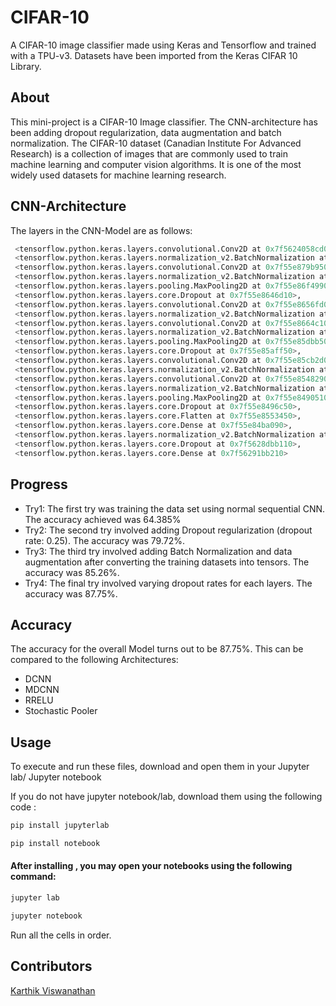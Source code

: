 # CIFAR-10
A CIFAR-10 image classifier made using Keras and Tensorflow and trained with a TPU-v3. Datasets have been imported from the Keras CIFAR 10 Library.

## About
This mini-project is a CIFAR-10 Image classifier. The CNN-architecture has been adding dropout regularization, data augmentation and batch normalization. The CIFAR-10 dataset (Canadian Institute For Advanced Research) is a collection of images that are commonly used to train machine learning and computer vision algorithms. It is one of the most widely used datasets for machine learning research.

## CNN-Architecture 
The layers in the CNN-Model are as follows:

```python
 <tensorflow.python.keras.layers.convolutional.Conv2D at 0x7f5624058cd0>,
 <tensorflow.python.keras.layers.normalization_v2.BatchNormalization at 0x7f55e879b410>,
 <tensorflow.python.keras.layers.convolutional.Conv2D at 0x7f55e879b950>,
 <tensorflow.python.keras.layers.normalization_v2.BatchNormalization at 0x7f55e86d7e90>,
 <tensorflow.python.keras.layers.pooling.MaxPooling2D at 0x7f55e86f4990>,
 <tensorflow.python.keras.layers.core.Dropout at 0x7f55e8646d10>,
 <tensorflow.python.keras.layers.convolutional.Conv2D at 0x7f55e8656fd0>,
 <tensorflow.python.keras.layers.normalization_v2.BatchNormalization at 0x7f55e8665a10>,
 <tensorflow.python.keras.layers.convolutional.Conv2D at 0x7f55e8664c10>,
 <tensorflow.python.keras.layers.normalization_v2.BatchNormalization at 0x7f55e865d850>,
 <tensorflow.python.keras.layers.pooling.MaxPooling2D at 0x7f55e85dbb50>,
 <tensorflow.python.keras.layers.core.Dropout at 0x7f55e85aff50>,
 <tensorflow.python.keras.layers.convolutional.Conv2D at 0x7f55e85cb2d0>,
 <tensorflow.python.keras.layers.normalization_v2.BatchNormalization at 0x7f55e85cb450>,
 <tensorflow.python.keras.layers.convolutional.Conv2D at 0x7f55e8548290>,
 <tensorflow.python.keras.layers.normalization_v2.BatchNormalization at 0x7f55e85329d0>,
 <tensorflow.python.keras.layers.pooling.MaxPooling2D at 0x7f55e8490510>,
 <tensorflow.python.keras.layers.core.Dropout at 0x7f55e8496c50>,
 <tensorflow.python.keras.layers.core.Flatten at 0x7f55e8553450>,
 <tensorflow.python.keras.layers.core.Dense at 0x7f55e84ba090>,
 <tensorflow.python.keras.layers.normalization_v2.BatchNormalization at 0x7f55e8545dd0>,
 <tensorflow.python.keras.layers.core.Dropout at 0x7f5628dbb110>,
 <tensorflow.python.keras.layers.core.Dense at 0x7f56291bb210>
 ```
 
 ## Progress
 
 - Try1: The first try was training the data set using normal sequential CNN. The accuracy achieved was 64.385%
 - Try2: The second try involved adding Dropout regularization (dropout rate: 0.25). The accuracy was 79.72%.
 - Try3: The third try involved adding Batch Normalization and data augmentation after converting the training datasets into tensors. The accuracy was 85.26%.
 - Try4: The final try involved varying dropout rates for each layers. The accuracy was 87.75%.
 
 ## Accuracy
 
 The accuracy for the overall Model turns out to be 87.75%. This can be compared to the following Architectures:
 - DCNN
 - MDCNN
 - RRELU
 - Stochastic Pooler
 
 ## Usage
 
To execute and run these files, download and open them in your Jupyter lab/ Jupyter notebook

If you do not have jupyter notebook/lab, download them using the following code :
```bash
pip install jupyterlab
```
```bash
pip install notebook
```

 #### After installing , you may open your notebooks using the following command:

```bash
jupyter lab
```
```bash
jupyter notebook
```

Run all the cells in order.

## Contributors
<a href="https://github.com/nickinack">Karthik Viswanathan</a>
 
